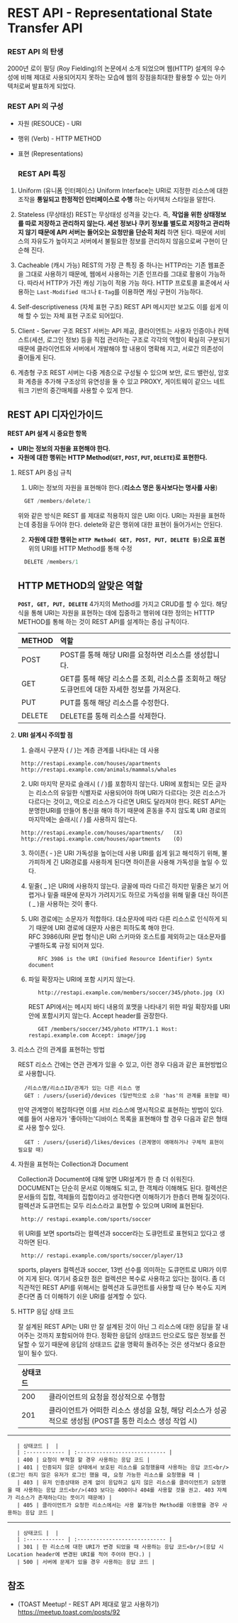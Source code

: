 
# REST API - Representational State Transfer API

   ### REST API 의 탄생
  
  2000년 로이 필딩 (Roy Fielding)의 논문에서 소개 되었으며 웹(HTTP) 설계의 우수성에 비해 제대로 사용되어지지 못하는 모습에 웹의 장점을최대한 활용할 수 있는 아키텍처로써 발표하게 되었다.
  
   ### REST API 의 구성
  
  - 자원 (RESOUCE) - URI
  - 행위 (Verb) - HTTP METHOD
  - 표현 (Representations)
  
    ### REST API 특징
  
  1. Uniform (유니폼 인터페이스)
  Uniform Interface는 URI로 지정한 리소스에 대한 조작을 __통일되고 한정적인 인터페이스로 수행__ 하는 아키텍처 스타일을 말한다.
    
  1. Stateless (무상태성)
  REST는 무상태성 성격을 갖는다. 즉, __작업을 위한 상태정보를 따로 저장하고 관리하지 않는다. 세션 정보나 쿠키 정보를 별도로 저장하고 관리하지 않기 때문에 API 서버는 들어오는 요청만을 단순히 처리__ 하면 된다. 때문에 서비스의 자유도가 높아지고 서버에서 불필요한 정보를 관리하지 않음으로써 구현이 단순해 진다.
  
  1. Cacheable (캐시 가능)
  REST의 가장 큰 특징 중 하나는 HTTP라는 기존 웹표준을 그대로 사용하기 때문에, 웹에서 사용하는 기존 인프라를 그대로 활용이 가능하다. 따라서 HTTP가 가진 캐싱 기능이 적용 가능 하다. HTTP 프로토콜 표준에서 사용하는 `Last-Modified 태그`나 `E-Tag`를 이용하면 캐싱 구현이 가능하다.
  
  1. Self-descriptiveness (자체 표현 구조)
  REST API 메시지만 보고도 이를 쉽게 이해 할 수 있는 자체 표현 구조로 되어있다.
  
  1. Client - Server 구조
  REST 서버는 API 제공, 클라이언트는 사용자 인증이나 컨텍스트(세션, 로그인 정보) 등을 직접 관리하는 구조로 각각의 역할이 확실히 구분되기 때문에 클라이언트와 서버에서 개발해야 할 내용이 명확해 지고, 서로간 의존성이 줄어들게 된다.
  
  1. 계층형 구조
  REST 서버는 다중 계층으로 구성될 수 있으며 보안, 로드 밸런싱, 암호화 계층을 추가해 구조상의 유연성을 둘 수 있고 PROXY, 게이트웨이 같으느 네트워크 기반의 중간매체를 사용할 수 있게 한다.
  
  ## REST API 디자인가이드
  
  __REST API 설계 시 중요한 항목__
  - __URI는 정보의 자원을 표현해야 한다.__
  - __자원에 대한 행위는 HTTP Method(`GET`, `POST`, `PUT`, `DELETE`)로 표현한다.__
  
  1. REST API 중심 규칙
    
      1. URI는 정보의 자원을 표현해야 한다.(__리소스 명은 동사보다는 명사를 사용__)
      ```java
        GET /members/delete/1
      ```
      위와 같은 방식은 REST 를 제대로 적용하지 않은 URI 이다. URI는 자원을 표현하는데 중점을 두어야 한다. delete와 같은 행위에 대한 표현이 들어가서는 안된다.
      
      2. __자원에 대한 행위는 `HTTP Method( GET, POST, PUT, DELETE 등)`으로 표현__
      위의 URI를 HTTP Method를 통해 수정
      ```java
        DELETE /members/1
      ```
     ## __HTTP METHOD의 알맞은 역할__
        __`POST, GET, PUT, DELETE`__ 4가지의 Method를 가지고 CRUD를 할 수 있다.
        해당 식을 통해 URI는 자원을 표현하는 데에 집중하고 행위에 대한 정의는 HTTTP METHOD를 통해 하는 것이 REST API를 설계하는 중심 규칙이다.
        
       | METHOD | 역할 |
       | :------------ | :---------------------------- |
       | POST | POST를 통해 해당 URI를 요청하면 리소스를 생성합니다. |
       | GET | GET를 통해 해당 리소스를 조회, 리소스를 조회하고 해당 도큐먼트에 대한 자세한 정보를 가져온다. |
       | PUT | PUT를 통해 해당 리소스를 수정한다. |
       | DELETE | DELETE를 통해 리소스를 삭제한다. |

  1. __URI 설계시 주의할 점__
      
      1. 슬래시 구분자 ( / )는 계층 관계를 나타내는 데 사용  
      
       ```
        http://restapi.example.com/houses/apartments
        http://restapi.example.com/animals/mammals/whales
       ```
       
      2. URI 마지막 문자로 슬래시 ( / )를 포함하지 않는다. 
        URI에 포함되는 모든 글자는 리소스의 유일한 식별자로 사용되어야 하며 URI가 다르다는 것은 리소스가 다르다는 것이고, 역으로 리소스가 다르면 URI도 달라져야 한다. REST API는 분명한URI를 만들어 통신을 해야 하기 때문에 혼동을 주지 않도록 URI 경로의 마지막에는 슬래시( / )를 사용하지 않는다.  
        
        ```
         http://restapi.example.com/houses/apartments/   (X)
         http://restapi.example.com/houses/apartments    (O)
        ```
        
      3. 하이픈( - )은 URI 가독성을 높이는데 사용
         URI를 쉽게 읽고 해석하기 위해, 불가피하게 긴 URI경로를 사용하게 된다면 하이픈을 사용해 가독성을 높일 수 있다.
       
      4. 밑줄( _ )은 URI에 사용하지 않는다.
         글꼴에 따라 다르긴 하지만 밑줄은 보기 어렵거나 밑줄 때문에 문자가 가려지기도 하므로 가독성을 위해 밑줄 대신 하이픈( _ )을 사용하는 것이 좋다.
         
      5. URI 경로에는 소문자가 적합하다.
         대소문자에 따라 다른 리소스로 인식하게 되기 때문에 URI 경로에 대문자 사용은 피하도록 해야 한다.  
         RFC 3986(URI 문법 형식)은 URI 스키마와 호스트를 제외하고는 대소문자를 구별하도록 규정 되어져 있다.  
         ```
            RFC 3986 is the URI (Unified Resource Identifier) Syntx document
         ```
         
      6. 파일 확장자는 URI에 포함 시키지 않는다.  
         ```
            http://restapi.example.com/members/soccer/345/photo.jpg (X)
         ```
         REST API에서는 메시지 바디 내용의 포맷을 나타내기 위한 파일 확장자를 URI 안에 포함시키지 않는다. Accept header를 권장한다.  
         ```
            GET /members/soccer/345/photo HTTP/1.1 Host: restapi.example.com Accept: image/jpg
         ```
         
  1. 리소스 간의 관계를 표현하는 방법
    
     REST 리소스 간에는 연관 관계가 있을 수 있고, 이런 경우 다음과 같은 표현방법으로 사용합니다.
     ```
       /리소스명/리소스ID/관계가 있는 다른 리소스 명
       GET : /users/{userid}/devices (일반적으로 소유 'has'의 관계를 표현할 때)
     ```
     만약 관계명이 복잡하다면 이를 서브 리소스에 명시적으로 표현하는 방법이 있다. 예를 들어 사용자가 '좋아하는'디바이스 목록을 표현해야 할 경우 다음과 같은 형태로 사용 할수 있다.
     ```
       GET : /users/{userid}/likes/devices (관계명이 애매하거나 구체적 표현이 필요할 때)
     ```
  1. 자원을 표현하는 Collection과 Document
  
     Collection과 Document에 대해 알면 URI설계가 한 층 더 쉬워진다. DOCUMENT는 단순히 문서로 이해해도 되고, 한 객체라 이해해도 된다. 컬렉션은 문서들의 집합, 객체들의 집합이라고 생각한다면 이해하기가 한층더 편해 질것이다. 컬렉션과 도큐먼트는 모두 리소스라고 표현할 수 있으며 URI에 표현된다.
     ```
      http:// restapi.example.com/sports/soccer
     ``` 
     위 URI를 보면 sports라는 컬렉션과 soccer라는 도큐먼트로 표현되고 있다고 생각하면 된다.
     ```
      http:// restapi.example.com/sports/soccer/player/13
     ```
     sports, players 컬렉션과 soccer, 13번 선수를 의미하는 도큐먼트로 URI가 이루어 지게 된다. 여기서 중요한 점은 컬렉션은 복수로 사용하고 있다는 점이다. 좀 더 직관적인 REST API를 위해서는 컬렉션과 도큐먼트를 사용할 때 단수 복수도 지켜준다면 좀 더 이해하기 쉬운 URI를 설계할 수 있다.
     
  1. HTTP 응답 상태 코드
  
      잘 설계된 REST API는 URI 만 잘 설계된 것이 아닌 그 리소스에 대한 응답을 잘 내어주는 것까지 포함되어야 한다. 정확한 응답의 상태코드 만으로도 많은 정보를 전달할 수 있기 때문에 응답의 상태코드 값을 명확히 돌려주는 것은 생각보다 중요한 일이 될수 있다.
      
       | 상태코드 |  |
       | :------------ | :---------------------------- |
       | 200 | 클라이언트의 요청을 정상적으로 수행함 |
       | 201 | 클라이언트가 어떠한 리소스 생성을 요청, 해당 리소스가 성공적으로 생성됨 (POST를 통한 리소스 생성 작업 시) |
---
       | 상태코드 |  |
       | :------------ | :---------------------------- |
       | 400 | 요청이 부적절 할 경우 사용하는 응답 코드 |
       | 401 | 인증되지 않은 상태에서 보호된 리소스를 요청했을때 사용하는 응답 코드<br/>(로그인 하지 않은 유저가 로그인 했을 때, 요청 가능한 리소스를 요청했을 때 |
       | 403 | 유저 인증상태와 관계 없이 응답하고 싶지 않은 리소스를 클라이언트가 요청했을 때 사용하는 응답 코드<br/>(403 보다는 400이나 404를 사용할 것을 권고. 403 자체가 리소스가 존재하는다는 뜻이기 때문에) |
       | 405 | 클라이언트가 요청한 리소스에서는 사용 불가능한 Method를 이용했을 경우 사용하는 응답 코드 |  
***
       | 상태코드 |  |
       | :------------ | :---------------------------- |
       | 301 | 한 리소스에 대한 URI가 변경 되었을 때 사용하는 응답 코드<br/>(응답 시 Location header에 변경된 URI를 적어 주어야 한다.) |
       | 500 | 서버에 문제가 있을 경우 사용하는 응답 코드 |
       
## 참조

- (TOAST Meetup! - REST API 제대로 알고 사용하기) https://meetup.toast.com/posts/92
